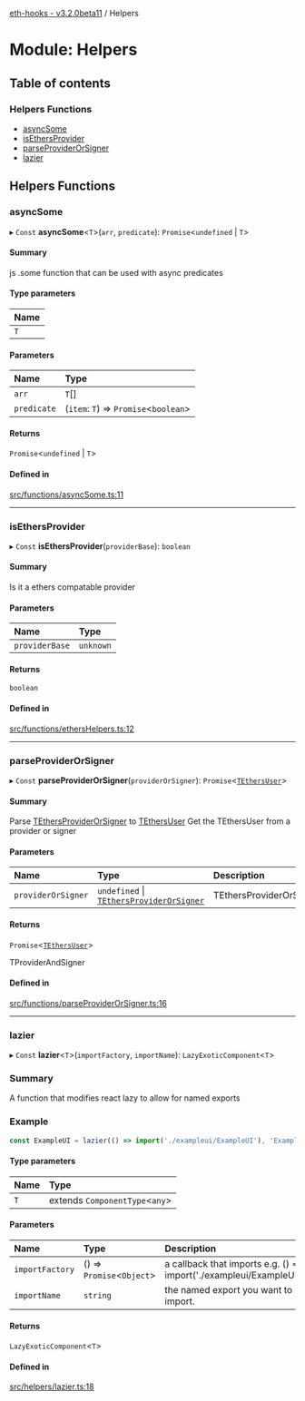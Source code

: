 [eth-hooks - v3.2.0beta11](../README.md) / Helpers

# Module: Helpers

## Table of contents

### Helpers Functions

- [asyncSome](Helpers.md#asyncsome)
- [isEthersProvider](Helpers.md#isethersprovider)
- [parseProviderOrSigner](Helpers.md#parseproviderorsigner)
- [lazier](Helpers.md#lazier)

## Helpers Functions

### asyncSome

▸ `Const` **asyncSome**<`T`\>(`arr`, `predicate`): `Promise`<`undefined` \| `T`\>

#### Summary
js .some function that can be used with async predicates

#### Type parameters

| Name |
| :------ |
| `T` |

#### Parameters

| Name | Type |
| :------ | :------ |
| `arr` | `T`[] |
| `predicate` | (`item`: `T`) => `Promise`<`boolean`\> |

#### Returns

`Promise`<`undefined` \| `T`\>

#### Defined in

[src/functions/asyncSome.ts:11](https://github.com/scaffold-eth/eth-hooks/blob/a2bd0ae/src/functions/asyncSome.ts#L11)

___

### isEthersProvider

▸ `Const` **isEthersProvider**(`providerBase`): `boolean`

#### Summary
Is it a ethers compatable provider

#### Parameters

| Name | Type |
| :------ | :------ |
| `providerBase` | `unknown` |

#### Returns

`boolean`

#### Defined in

[src/functions/ethersHelpers.ts:12](https://github.com/scaffold-eth/eth-hooks/blob/a2bd0ae/src/functions/ethersHelpers.ts#L12)

___

### parseProviderOrSigner

▸ `Const` **parseProviderOrSigner**(`providerOrSigner`): `Promise`<[`TEthersUser`](Models.md#tethersuser)\>

#### Summary
Parse [TEthersProviderOrSigner](Models.md#tethersproviderorsigner) to [TEthersUser](Models.md#tethersuser)
Get the TEthersUser from a provider or signer

#### Parameters

| Name | Type | Description |
| :------ | :------ | :------ |
| `providerOrSigner` | `undefined` \| [`TEthersProviderOrSigner`](Models.md#tethersproviderorsigner) | TEthersProviderOrSigner |

#### Returns

`Promise`<[`TEthersUser`](Models.md#tethersuser)\>

TProviderAndSigner

#### Defined in

[src/functions/parseProviderOrSigner.ts:16](https://github.com/scaffold-eth/eth-hooks/blob/a2bd0ae/src/functions/parseProviderOrSigner.ts#L16)

___

### lazier

▸ `Const` **lazier**<`T`\>(`importFactory`, `importName`): `LazyExoticComponent`<`T`\>

### Summary
A function that modifies react lazy to allow for named exports

### Example
```typescript
const ExampleUI = lazier(() => import('./exampleui/ExampleUI'), 'ExampleUI');
```

#### Type parameters

| Name | Type |
| :------ | :------ |
| `T` | extends `ComponentType`<`any`\> |

#### Parameters

| Name | Type | Description |
| :------ | :------ | :------ |
| `importFactory` | () => `Promise`<`Object`\> | a callback that imports e.g. () => import('./exampleui/ExampleUI') |
| `importName` | `string` | the named export you want to import. |

#### Returns

`LazyExoticComponent`<`T`\>

#### Defined in

[src/helpers/lazier.ts:18](https://github.com/scaffold-eth/eth-hooks/blob/a2bd0ae/src/helpers/lazier.ts#L18)
